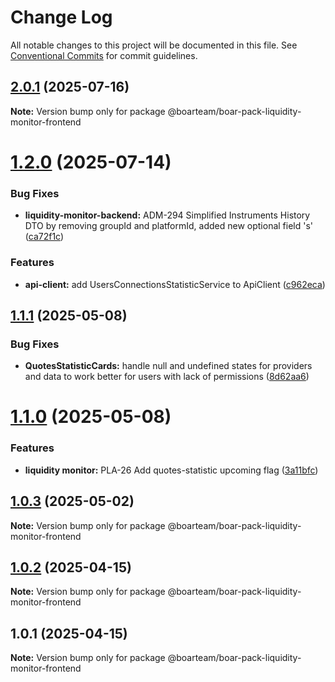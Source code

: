 # Change Log

All notable changes to this project will be documented in this file.
See [Conventional Commits](https://conventionalcommits.org) for commit guidelines.

## [2.0.1](https://github.com/boarteam/boar-pack/compare/@boarteam/boar-pack-liquidity-monitor-frontend@2.0.0...@boarteam/boar-pack-liquidity-monitor-frontend@2.0.1) (2025-07-16)

**Note:** Version bump only for package @boarteam/boar-pack-liquidity-monitor-frontend





# [1.2.0](https://github.com/boarteam/boar-pack/compare/@boarteam/boar-pack-liquidity-monitor-frontend@1.1.1...@boarteam/boar-pack-liquidity-monitor-frontend@1.2.0) (2025-07-14)


### Bug Fixes

* **liquidity-monitor-backend:** ADM-294 Simplified Instruments History DTO by removing groupId and platformId, added new optional field 's' ([ca72f1c](https://github.com/boarteam/boar-pack/commit/ca72f1c5b6e36a1eded9ab8d5685f494b0845c10))


### Features

* **api-client:** add UsersConnectionsStatisticService to ApiClient ([c962eca](https://github.com/boarteam/boar-pack/commit/c962ecacd93b2dc095d48a5a9f938a40919c40d5))





## [1.1.1](https://github.com/boarteam/boar-pack/compare/@boarteam/boar-pack-liquidity-monitor-frontend@1.1.0...@boarteam/boar-pack-liquidity-monitor-frontend@1.1.1) (2025-05-08)


### Bug Fixes

* **QuotesStatisticCards:** handle null and undefined states for providers and data to work better for users with lack of permissions ([8d62aa6](https://github.com/boarteam/boar-pack/commit/8d62aa6c3ca33f44d31878d9acf6acb405f52aa5))





# [1.1.0](https://github.com/boarteam/boar-pack/compare/@boarteam/boar-pack-liquidity-monitor-frontend@1.0.3...@boarteam/boar-pack-liquidity-monitor-frontend@1.1.0) (2025-05-08)


### Features

* **liquidity monitor:** PLA-26 Add quotes-statistic upcoming flag ([3a11bfc](https://github.com/boarteam/boar-pack/commit/3a11bfcfdcd64d83c50b848a362ef47dfcd39cd0))





## [1.0.3](https://github.com/boarteam/boar-pack/compare/@boarteam/boar-pack-liquidity-monitor-frontend@1.0.2...@boarteam/boar-pack-liquidity-monitor-frontend@1.0.3) (2025-05-02)

**Note:** Version bump only for package @boarteam/boar-pack-liquidity-monitor-frontend





## [1.0.2](https://github.com/boarteam/boar-pack/compare/@boarteam/boar-pack-liquidity-monitor-frontend@1.0.1...@boarteam/boar-pack-liquidity-monitor-frontend@1.0.2) (2025-04-15)

**Note:** Version bump only for package @boarteam/boar-pack-liquidity-monitor-frontend





## 1.0.1 (2025-04-15)

**Note:** Version bump only for package @boarteam/boar-pack-liquidity-monitor-frontend
